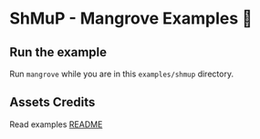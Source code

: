 # ShMuP - Mangrove Examples 🌳

## Run the example

Run `mangrove` while you are in this `examples/shmup` directory.

## Assets Credits

Read examples [README](../README.md)
